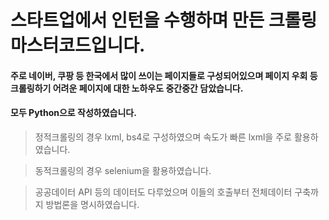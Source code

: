 # 스타트업에서 인턴을 수행하며 만든 크롤링 마스터코드입니다. 

#### 주로 네이버, 쿠팡 등 한국에서 많이 쓰이는 페이지들로 구성되어있으며 페이지 우회 등 크롤링하기 어려운 페이지에 대한 노하우도 중간중간 담았습니다.
 
#### 모두 Python으로 작성하였습니다.

>   정적크롤링의 경우 lxml, bs4로 구성하였으며 속도가 빠른 lxml을 주로 활용하였습니다.
 
>   동적크롤링의 경우 selenium을 활용하였습니다.  
 
>   공공데이터 API 등의 데이터도 다루었으며 이들의 호출부터 전체데이터 구축까지 방법론을 명시하였습니다.
